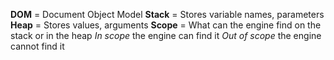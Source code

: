 **DOM** = Document Object Model
**Stack** = Stores variable names, parameters
**Heap** = Stores values, arguments
**Scope** = What can the engine find on the stack or in the heap
_In scope_ the engine can find it
_Out of scope_ the engine cannot find it

